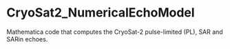 CryoSat2_NumericalEchoModel
===========================

Mathematica code that computes the CryoSat-2 pulse-limited (PL), SAR and SARin echoes.

